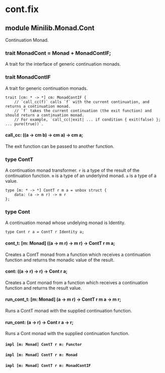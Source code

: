 # cont.fix

## module Minilib.Monad.Cont

Continuation Monad.

### trait MonadCont = Monad + MonadContIF;

A trait for the interface of generic continuation  monads.

### trait MonadContIF

A trait for generic continuation  monads.

```
trait [cm: * -> *] cm: MonadContIF {
    // `call_cc(f)` calls `f` with the current continuation, and returns a continuation monad.
    // `f` takes the current continuation (the exit function) and should return a continuation monad.
    // For example, `call_cc(|exit| ... if condition { exit(false) }; ... pure(true))`.
```
#### call_cc: ((a -> cm b) -> cm a) -> cm a;

The exit function can be passed to another function.

### type ContT

A continuation monad transformer.
`r` is a type of the result of the continuation function.
`m` is a type of an underlyind monad.
`a` is a type of a value.

```
type [m: * -> *] ContT r m a = unbox struct {
    data: (a -> m r) -> m r
};
```
### type Cont

A continuation monad whose undelying monad is Identity.

```
type Cont r a = ContT r Identity a;
```
#### cont_t: [m: Monad] ((a -> m r) -> m r) -> ContT r m a;

Creates a ContT monad from a function which receives a continuation function and returns the monadic value of the result.

#### cont: ((a -> r) -> r) -> Cont r a;

Creates a Cont monad from a function which receives a continuation function and returns the result value.

#### run_cont_t: [m: Monad] (a -> m r) -> ContT r m a -> m r;

Runs a ContT monad with the supplied continuation function.

#### run_cont: (a -> r) -> Cont r a -> r;

Runs a Cont monad with the supplied continuation function.

#### `impl [m: Monad] ContT r m: Functor`

#### `impl [m: Monad] ContT r m: Monad`

#### `impl [m: Monad] ContT r m: MonadContIF`

